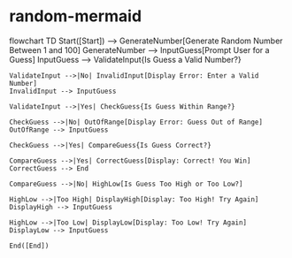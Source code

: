 # random-mermaid
flowchart TD
    Start([Start]) --> GenerateNumber[Generate Random Number Between 1 and 100]
    GenerateNumber --> InputGuess[Prompt User for a Guess]
    InputGuess --> ValidateInput{Is Guess a Valid Number?}
    
    ValidateInput -->|No| InvalidInput[Display Error: Enter a Valid Number]
    InvalidInput --> InputGuess

    ValidateInput -->|Yes| CheckGuess{Is Guess Within Range?}
    
    CheckGuess -->|No| OutOfRange[Display Error: Guess Out of Range]
    OutOfRange --> InputGuess

    CheckGuess -->|Yes| CompareGuess{Is Guess Correct?}
    
    CompareGuess -->|Yes| CorrectGuess[Display: Correct! You Win]
    CorrectGuess --> End

    CompareGuess -->|No| HighLow[Is Guess Too High or Too Low?]
    
    HighLow -->|Too High| DisplayHigh[Display: Too High! Try Again]
    DisplayHigh --> InputGuess

    HighLow -->|Too Low| DisplayLow[Display: Too Low! Try Again]
    DisplayLow --> InputGuess

    End([End])
